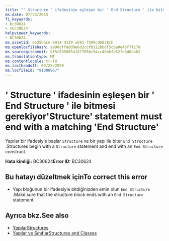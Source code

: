 ```yaml
---
title: "' Structure ' ifadesinin eşleşen bir ' End Structure ' ile bitmesi gerekiyor"
ms.date: 07/20/2015
f1_keywords:
- bc30624
- vbc30624
helpviewer_keywords:
- BC30624
ms.assetid: ee35bace-6914-4139-a581-7599cd6828cb
ms.openlocfilehash: a990cffadd0e6d2ccfb312bbdf5c6a0e45f7f27d
ms.sourcegitcommit: bf5c5850654187705bc94cc40ebfb62fe346ab02
ms.translationtype: MT
ms.contentlocale: tr-TR
ms.lasthandoff: 09/23/2020
ms.locfileid: "91088967"
---
```

# <a name="structure-statement-must-end-with-a-matching-end-structure"></a><span data-ttu-id="fe464-102">' Structure ' ifadesinin eşleşen bir ' End Structure ' ile bitmesi gerekiyor</span><span class="sxs-lookup"><span data-stu-id="fe464-102">'Structure' statement must end with a matching 'End Structure'</span></span>

<span data-ttu-id="fe464-103">Yapılar bir ifadesiyle başlar `Structure` ve bir yapı ile biter `End Structure` .</span><span class="sxs-lookup"><span data-stu-id="fe464-103">Structures begin with a `Structure` statement and end with an `End Structure` construct.</span></span>  
  
 <span data-ttu-id="fe464-104">**Hata kimliği:** BC30624</span><span class="sxs-lookup"><span data-stu-id="fe464-104">**Error ID:** BC30624</span></span>  
  
## <a name="to-correct-this-error"></a><span data-ttu-id="fe464-105">Bu hatayı düzeltmek için</span><span class="sxs-lookup"><span data-stu-id="fe464-105">To correct this error</span></span>  
  
- <span data-ttu-id="fe464-106">Yapı bloğunun bir ifadesiyle bitdiğinizden emin olun `End Structure` .</span><span class="sxs-lookup"><span data-stu-id="fe464-106">Make sure that the structure block ends with an `End Structure` statement.</span></span>  
  
## <a name="see-also"></a><span data-ttu-id="fe464-107">Ayrıca bkz.</span><span class="sxs-lookup"><span data-stu-id="fe464-107">See also</span></span>

- [<span data-ttu-id="fe464-108">Yapılar</span><span class="sxs-lookup"><span data-stu-id="fe464-108">Structures</span></span>](../programming-guide/language-features/data-types/structures.md)
- [<span data-ttu-id="fe464-109">Yapılar ve Sınıflar</span><span class="sxs-lookup"><span data-stu-id="fe464-109">Structures and Classes</span></span>](../programming-guide/language-features/data-types/structures-and-classes.md)
